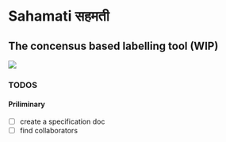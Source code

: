  
# Sahamati सहमती
## The concensus based labelling tool (WIP)
![](https://hackernoon.com/hn-images/1*NceEh-lMfn0sjD8y8JNuBw.jpeg)


### TODOS

#### Priliminary
- [ ] create a specification doc
- [ ] find collaborators
